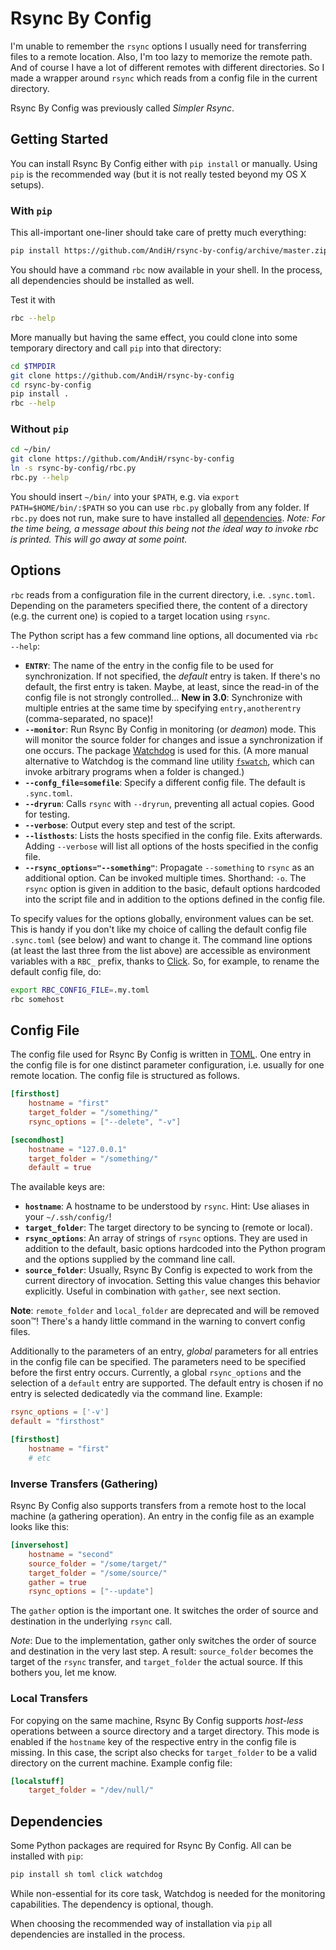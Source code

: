 # Rsync By Config

I'm unable to remember the `rsync` options I usually need for transferring files to a remote location. Also, I'm too lazy to memorize the remote path. And of course I have a lot of different remotes with different directories. So I made a wrapper around `rsync` which reads from a config file in the current directory.

Rsync By Config was previously called *Simpler Rsync*.

## Getting Started

You can install Rsync By Config either with `pip install` or manually. Using `pip` is the recommended way (but it is not really tested beyond my OS X setups).

### With `pip`
This all-important one-liner should take care of pretty much everything:

```bash
pip install https://github.com/AndiH/rsync-by-config/archive/master.zip
```

You should have a command `rbc` now available in your shell. In the process, all dependencies should be installed as well.

Test it with

```bash
rbc --help
```

More manually but having the same effect, you could clone into some temporary directory and call `pip` into that directory:

```bash
cd $TMPDIR
git clone https://github.com/AndiH/rsync-by-config
cd rsync-by-config
pip install .
rbc --help
```

### Without `pip`

```bash
cd ~/bin/
git clone https://github.com/AndiH/rsync-by-config
ln -s rsync-by-config/rbc.py
rbc.py --help
```

You should insert `~/bin/` into your `$PATH`, e.g. via `export PATH=$HOME/bin/:$PATH` so you can use `rbc.py` globally from any folder. If `rbc.py` does not run, make sure to have installed all [dependencies](#dependencies). *Note: For the time being, a message about this being not the ideal way to invoke rbc is printed. This will go away at some point.*

## Options
`rbc` reads from a configuration file in the current directory, i.e. `.sync.toml`. Depending on the parameters specified there, the content of a directory (e.g. the current one) is copied to a target location using `rsync`.

The Python script has a few command line options, all documented via `rbc --help`:

* **`ENTRY`**: The name of the entry in the config file to be used for synchronization. If not specified, the *default* entry is taken. If there's no default, the first entry is taken. Maybe, at least, since the read-in of the config file is not strongly controlled… **New in 3.0**: Synchronize with multiple entries at the same time by specifying `entry,anotherentry` (comma-separated, no space)!
* **`--monitor`**: Run Rsync By Config in monitoring (or *deamon*) mode. This will monitor the source folder for changes and issue a synchronization if one occurs. The package [Watchdog](https://github.com/gorakhargosh/watchdog) is used for this. (A more manual alternative to Watchdog is the command line utility [`fswatch`](https://github.com/emcrisostomo/fswatch), which can invoke arbitrary programs when a folder is changed.)
* **`--confg_file=somefile`**: Specify a different config file. The default is `.sync.toml`.
* **`--dryrun`**: Calls `rsync` with `--dryrun`, preventing all actual copies. Good for testing.
* **`--verbose`**: Output every step and test of the script.
* **`--listhosts`**: Lists the hosts specified in the config file. Exits afterwards. Adding `--verbose` will list all options of the hosts specified in the config file.
* **`--rsync_options="--something"`**: Propagate `--something` to `rsync` as an additional option. Can be invoked multiple times. Shorthand: `-o`. The `rsync` option is given in addition to the basic, default options hardcoded into the script file and in addition to the options defined in the config file.

To specify values for the options globally, environment values can be set. This is handy if you don't like my choice of calling the default config file `.sync.toml` (see below) and want to change it. The command line options (at least the last three from the list above) are accessible as environment variables with a `RBC_` prefix, thanks to [Click](http://click.pocoo.org/). So, for example, to rename the default config file, do:

```bash
export RBC_CONFIG_FILE=.my.toml
rbc somehost
```

## Config File
The config file used for Rsync By Config is written in [TOML](https://github.com/toml-lang/toml). One entry in the config file is for one distinct parameter configuration, i.e. usually for one remote location. The config file is structured as follows.

```toml
[firsthost]
    hostname = "first"
    target_folder = "/something/"
    rsync_options = ["--delete", "-v"]

[secondhost]
    hostname = "127.0.0.1"
    target_folder = "/something/"
    default = true
```

The available keys are:

* **`hostname`**: A hostname to be understood by `rsync`. Hint: Use aliases in your `~/.ssh/config/`!
* **`target_folder`**: The target directory to be syncing to (remote or local).
* **`rsync_options`**: An array of strings of `rsync` options. They are used in addition to the default, basic options hardcoded into the Python program and the options supplied by the command line call.
* **`source_folder`**: Usually, Rsync By Config is expected to work from the current directory of invocation. Setting this value changes this behavior explicitly. Useful in combination with `gather`, see next section.

**Note**: `remote_folder` and `local_folder` are deprecated and will be removed soon™! There's a handy little command in the warning to convert config files.

Additionally to the parameters of an entry, *global* parameters for all entries in the config file can be specified. The parameters need to be specified before the first entry occurs. Currently, a global `rsync_options` and the selection of a `default` entry are supported. The default entry is chosen if no entry is selected dedicatedly via the command line. Example:

```toml
rsync_options = ['-v']
default = "firsthost"

[firsthost]
    hostname = "first"
    # etc
```

### Inverse Transfers (Gathering)
Rsync By Config also supports transfers from a remote host to the local machine (a gathering operation). An entry in the config file as an example looks like this:

```toml
[inversehost]
    hostname = "second"
    source_folder = "/some/target/"
    target_folder = "/some/source/"
    gather = true
    rsync_options = ["--update"]
```

The `gather` option is the important one. It switches the order of source and destination in the underlying `rsync` call.

*Note*: Due to the implementation, gather only switches the order of source and destination in the very last step. A result: `source_folder` becomes the target of the `rsync` transfer, and `target_folder` the actual source. If this bothers you, let me know.

### Local Transfers
For copying on the same machine, Rsync By Config supports *host-less* operations between a source directory and a target directory. This mode is enabled if the `hostname` key of the respective entry in the config file is missing. In this case, the script also checks for `target_folder` to be a valid directory on the current machine. Example config file:

```toml
[localstuff]
    target_folder = "/dev/null/"
```


## Dependencies
Some Python packages are required for Rsync By Config. All can be installed with `pip`:

```bash
pip install sh toml click watchdog
```

While non-essential for its core task, Watchdog is needed for the monitoring capabilities. The dependency is optional, though.

When choosing the recommended way of installation via `pip` all dependencies are installed in the process.
